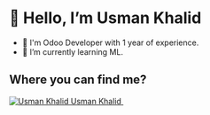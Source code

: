 <strong><h1> 👋 Hello, I’m Usman Khalid </h1></strong>
- 👀 I'm Odoo Developer with 1 year of experience.
- 🌱 I’m currently learning ML.

<h2>Where you can find me?</h2>

  <a href="https://www.linkedin.com/in/usman-khalid-bhatti" rel="nofollow noreferrer">
    <img src="https://i.sstatic.net/gVE0j.png" alt="Usman Khalid"> Usman Khalid
  </a> &nbsp; 





<!---
usman-dev-k/usman-dev-k is a ✨ special ✨ repository because its `README.md` (this file) appears on your GitHub profile.
You can click the Preview link to take a look at your changes.
--->
